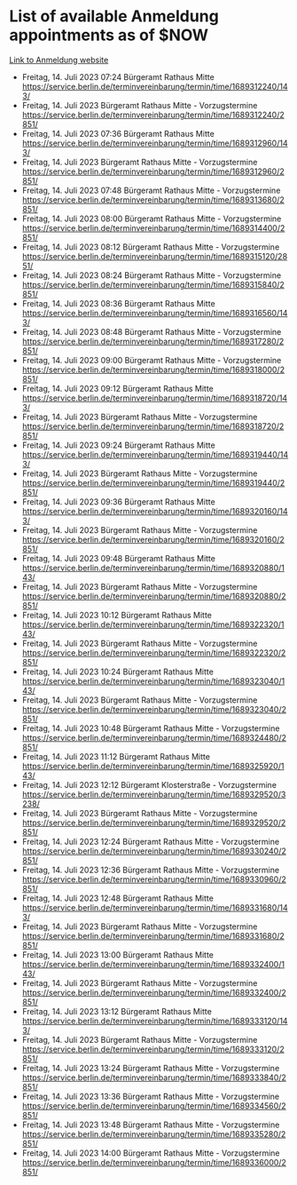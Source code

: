 # List of available Anmeldung appointments as of $NOW
[Link to Anmeldung website](https://service.berlin.de/terminvereinbarung/termin/tag.php?termin=1&anliegen[]=120686&dienstleisterlist=122210,122217,327316,122219,327312,122227,327314,122231,327346,122243,327348,122254,122252,329742,122260,329745,122262,329748,122271,327278,122273,327274,122277,327276,330436,122280,327294,122282,327290,122284,327292,122291,327270,122285,327266,122286,327264,122296,327268,150230,329760,122297,327286,122294,327284,122312,329763,122314,329775,122304,327330,122311,327334,122309,327332,317869,122281,327352,122279,329772,122283,122276,327324,122274,327326,122267,329766,122246,327318,122251,327320,122257,327322,122208,327298,122226,327300&herkunft=http%3A%2F%2Fservice.berlin.de%2Fdienstleistung%2F120686%2F)
- Freitag, 14. Juli 2023 07:24 Bürgeramt Rathaus Mitte https://service.berlin.de/terminvereinbarung/termin/time/1689312240/143/
- Freitag, 14. Juli 2023  Bürgeramt Rathaus Mitte - Vorzugstermine https://service.berlin.de/terminvereinbarung/termin/time/1689312240/2851/
- Freitag, 14. Juli 2023 07:36 Bürgeramt Rathaus Mitte https://service.berlin.de/terminvereinbarung/termin/time/1689312960/143/
- Freitag, 14. Juli 2023  Bürgeramt Rathaus Mitte - Vorzugstermine https://service.berlin.de/terminvereinbarung/termin/time/1689312960/2851/
- Freitag, 14. Juli 2023 07:48 Bürgeramt Rathaus Mitte - Vorzugstermine https://service.berlin.de/terminvereinbarung/termin/time/1689313680/2851/
- Freitag, 14. Juli 2023 08:00 Bürgeramt Rathaus Mitte - Vorzugstermine https://service.berlin.de/terminvereinbarung/termin/time/1689314400/2851/
- Freitag, 14. Juli 2023 08:12 Bürgeramt Rathaus Mitte - Vorzugstermine https://service.berlin.de/terminvereinbarung/termin/time/1689315120/2851/
- Freitag, 14. Juli 2023 08:24 Bürgeramt Rathaus Mitte - Vorzugstermine https://service.berlin.de/terminvereinbarung/termin/time/1689315840/2851/
- Freitag, 14. Juli 2023 08:36 Bürgeramt Rathaus Mitte https://service.berlin.de/terminvereinbarung/termin/time/1689316560/143/
- Freitag, 14. Juli 2023 08:48 Bürgeramt Rathaus Mitte - Vorzugstermine https://service.berlin.de/terminvereinbarung/termin/time/1689317280/2851/
- Freitag, 14. Juli 2023 09:00 Bürgeramt Rathaus Mitte - Vorzugstermine https://service.berlin.de/terminvereinbarung/termin/time/1689318000/2851/
- Freitag, 14. Juli 2023 09:12 Bürgeramt Rathaus Mitte https://service.berlin.de/terminvereinbarung/termin/time/1689318720/143/
- Freitag, 14. Juli 2023  Bürgeramt Rathaus Mitte - Vorzugstermine https://service.berlin.de/terminvereinbarung/termin/time/1689318720/2851/
- Freitag, 14. Juli 2023 09:24 Bürgeramt Rathaus Mitte https://service.berlin.de/terminvereinbarung/termin/time/1689319440/143/
- Freitag, 14. Juli 2023  Bürgeramt Rathaus Mitte - Vorzugstermine https://service.berlin.de/terminvereinbarung/termin/time/1689319440/2851/
- Freitag, 14. Juli 2023 09:36 Bürgeramt Rathaus Mitte https://service.berlin.de/terminvereinbarung/termin/time/1689320160/143/
- Freitag, 14. Juli 2023  Bürgeramt Rathaus Mitte - Vorzugstermine https://service.berlin.de/terminvereinbarung/termin/time/1689320160/2851/
- Freitag, 14. Juli 2023 09:48 Bürgeramt Rathaus Mitte https://service.berlin.de/terminvereinbarung/termin/time/1689320880/143/
- Freitag, 14. Juli 2023  Bürgeramt Rathaus Mitte - Vorzugstermine https://service.berlin.de/terminvereinbarung/termin/time/1689320880/2851/
- Freitag, 14. Juli 2023 10:12 Bürgeramt Rathaus Mitte https://service.berlin.de/terminvereinbarung/termin/time/1689322320/143/
- Freitag, 14. Juli 2023  Bürgeramt Rathaus Mitte - Vorzugstermine https://service.berlin.de/terminvereinbarung/termin/time/1689322320/2851/
- Freitag, 14. Juli 2023 10:24 Bürgeramt Rathaus Mitte https://service.berlin.de/terminvereinbarung/termin/time/1689323040/143/
- Freitag, 14. Juli 2023  Bürgeramt Rathaus Mitte - Vorzugstermine https://service.berlin.de/terminvereinbarung/termin/time/1689323040/2851/
- Freitag, 14. Juli 2023 10:48 Bürgeramt Rathaus Mitte - Vorzugstermine https://service.berlin.de/terminvereinbarung/termin/time/1689324480/2851/
- Freitag, 14. Juli 2023 11:12 Bürgeramt Rathaus Mitte https://service.berlin.de/terminvereinbarung/termin/time/1689325920/143/
- Freitag, 14. Juli 2023 12:12 Bürgeramt Klosterstraße - Vorzugstermine https://service.berlin.de/terminvereinbarung/termin/time/1689329520/3238/
- Freitag, 14. Juli 2023  Bürgeramt Rathaus Mitte - Vorzugstermine https://service.berlin.de/terminvereinbarung/termin/time/1689329520/2851/
- Freitag, 14. Juli 2023 12:24 Bürgeramt Rathaus Mitte - Vorzugstermine https://service.berlin.de/terminvereinbarung/termin/time/1689330240/2851/
- Freitag, 14. Juli 2023 12:36 Bürgeramt Rathaus Mitte - Vorzugstermine https://service.berlin.de/terminvereinbarung/termin/time/1689330960/2851/
- Freitag, 14. Juli 2023 12:48 Bürgeramt Rathaus Mitte https://service.berlin.de/terminvereinbarung/termin/time/1689331680/143/
- Freitag, 14. Juli 2023  Bürgeramt Rathaus Mitte - Vorzugstermine https://service.berlin.de/terminvereinbarung/termin/time/1689331680/2851/
- Freitag, 14. Juli 2023 13:00 Bürgeramt Rathaus Mitte https://service.berlin.de/terminvereinbarung/termin/time/1689332400/143/
- Freitag, 14. Juli 2023  Bürgeramt Rathaus Mitte - Vorzugstermine https://service.berlin.de/terminvereinbarung/termin/time/1689332400/2851/
- Freitag, 14. Juli 2023 13:12 Bürgeramt Rathaus Mitte https://service.berlin.de/terminvereinbarung/termin/time/1689333120/143/
- Freitag, 14. Juli 2023  Bürgeramt Rathaus Mitte - Vorzugstermine https://service.berlin.de/terminvereinbarung/termin/time/1689333120/2851/
- Freitag, 14. Juli 2023 13:24 Bürgeramt Rathaus Mitte - Vorzugstermine https://service.berlin.de/terminvereinbarung/termin/time/1689333840/2851/
- Freitag, 14. Juli 2023 13:36 Bürgeramt Rathaus Mitte - Vorzugstermine https://service.berlin.de/terminvereinbarung/termin/time/1689334560/2851/
- Freitag, 14. Juli 2023 13:48 Bürgeramt Rathaus Mitte - Vorzugstermine https://service.berlin.de/terminvereinbarung/termin/time/1689335280/2851/
- Freitag, 14. Juli 2023 14:00 Bürgeramt Rathaus Mitte - Vorzugstermine https://service.berlin.de/terminvereinbarung/termin/time/1689336000/2851/
